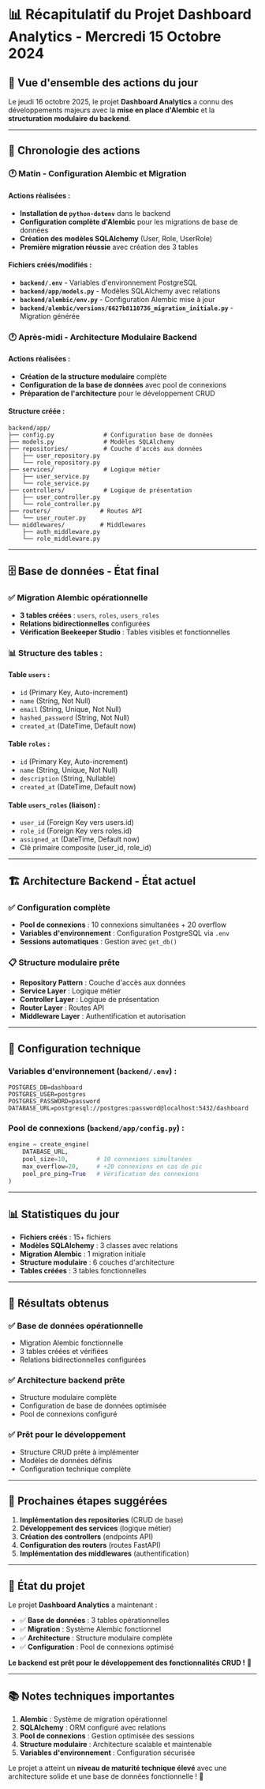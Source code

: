 # 📊 Récapitulatif du Projet Dashboard Analytics - Mercredi 15 Octobre 2024

## 🎯 Vue d'ensemble des actions du jour

Le jeudi 16 octobre 2025, le projet **Dashboard Analytics** a connu des développements majeurs avec la **mise en place d'Alembic** et la **structuration modulaire du backend**.

---

## 📅 Chronologie des actions

### 🕐 **Matin - Configuration Alembic et Migration**

#### Actions réalisées :
- **Installation de `python-dotenv`** dans le backend
- **Configuration complète d'Alembic** pour les migrations de base de données
- **Création des modèles SQLAlchemy** (User, Role, UserRole)
- **Première migration réussie** avec création des 3 tables

#### Fichiers créés/modifiés :
- **`backend/.env`** - Variables d'environnement PostgreSQL
- **`backend/app/models.py`** - Modèles SQLAlchemy avec relations
- **`backend/alembic/env.py`** - Configuration Alembic mise à jour
- **`backend/alembic/versions/6627b8110736_migration_initiale.py`** - Migration générée

### 🕐 **Après-midi - Architecture Modulaire Backend**

#### Actions réalisées :
- **Création de la structure modulaire** complète
- **Configuration de la base de données** avec pool de connexions
- **Préparation de l'architecture** pour le développement CRUD

#### Structure créée :
```
backend/app/
├── config.py              # Configuration base de données
├── models.py              # Modèles SQLAlchemy
├── repositories/          # Couche d'accès aux données
│   ├── user_repository.py
│   └── role_repository.py
├── services/              # Logique métier
│   ├── user_service.py
│   └── role_service.py
├── controllers/           # Logique de présentation
│   ├── user_controller.py
│   └── role_controller.py
├── routers/              # Routes API
│   └── user_router.py
└── middlewares/          # Middlewares
    ├── auth_middleware.py
    └── role_middleware.py
```

---

## 🗄️ **Base de données - État final**

### ✅ **Migration Alembic opérationnelle**
- **3 tables créées** : `users`, `roles`, `users_roles`
- **Relations bidirectionnelles** configurées
- **Vérification Beekeeper Studio** : Tables visibles et fonctionnelles

### 📊 **Structure des tables :**

#### **Table `users`** :
- `id` (Primary Key, Auto-increment)
- `name` (String, Not Null)
- `email` (String, Unique, Not Null)
- `hashed_password` (String, Not Null)
- `created_at` (DateTime, Default now)

#### **Table `roles`** :
- `id` (Primary Key, Auto-increment)
- `name` (String, Unique, Not Null)
- `description` (String, Nullable)
- `created_at` (DateTime, Default now)

#### **Table `users_roles`** (liaison) :
- `user_id` (Foreign Key vers users.id)
- `role_id` (Foreign Key vers roles.id)
- `assigned_at` (DateTime, Default now)
- Clé primaire composite (user_id, role_id)

---

## 🏗️ **Architecture Backend - État actuel**

### ✅ **Configuration complète**
- **Pool de connexions** : 10 connexions simultanées + 20 overflow
- **Variables d'environnement** : Configuration PostgreSQL via `.env`
- **Sessions automatiques** : Gestion avec `get_db()`

### 📋 **Structure modulaire prête**
- **Repository Pattern** : Couche d'accès aux données
- **Service Layer** : Logique métier
- **Controller Layer** : Logique de présentation
- **Router Layer** : Routes API
- **Middleware Layer** : Authentification et autorisation

---

## 🔧 **Configuration technique**

### **Variables d'environnement** (`backend/.env`) :
```env
POSTGRES_DB=dashboard
POSTGRES_USER=postgres
POSTGRES_PASSWORD=password
DATABASE_URL=postgresql://postgres:password@localhost:5432/dashboard
```

### **Pool de connexions** (`backend/app/config.py`) :
```python
engine = create_engine(
    DATABASE_URL,
    pool_size=10,        # 10 connexions simultanées
    max_overflow=20,     # +20 connexions en cas de pic
    pool_pre_ping=True   # Vérification des connexions
)
```

---

## 📊 **Statistiques du jour**

- **Fichiers créés** : 15+ fichiers
- **Modèles SQLAlchemy** : 3 classes avec relations
- **Migration Alembic** : 1 migration initiale
- **Structure modulaire** : 6 couches d'architecture
- **Tables créées** : 3 tables fonctionnelles

---

## 🎯 **Résultats obtenus**

### ✅ **Base de données opérationnelle**
- Migration Alembic fonctionnelle
- 3 tables créées et vérifiées
- Relations bidirectionnelles configurées

### ✅ **Architecture backend prête**
- Structure modulaire complète
- Configuration de base de données optimisée
- Pool de connexions configuré

### ✅ **Prêt pour le développement**
- Structure CRUD prête à implémenter
- Modèles de données définis
- Configuration technique complète

---

## 📝 **Prochaines étapes suggérées**

1. **Implémentation des repositories** (CRUD de base)
2. **Développement des services** (logique métier)
3. **Création des controllers** (endpoints API)
4. **Configuration des routers** (routes FastAPI)
5. **Implémentation des middlewares** (authentification)

---

## 🔄 **État du projet**

Le projet **Dashboard Analytics** a maintenant :
- ✅ **Base de données** : 3 tables opérationnelles
- ✅ **Migration** : Système Alembic fonctionnel
- ✅ **Architecture** : Structure modulaire complète
- ✅ **Configuration** : Pool de connexions optimisé

**Le backend est prêt pour le développement des fonctionnalités CRUD !** 🚀

---

## 📚 **Notes techniques importantes**

1. **Alembic** : Système de migration opérationnel
2. **SQLAlchemy** : ORM configuré avec relations
3. **Pool de connexions** : Gestion optimisée des sessions
4. **Structure modulaire** : Architecture scalable et maintenable
5. **Variables d'environnement** : Configuration sécurisée

Le projet a atteint un **niveau de maturité technique élevé** avec une architecture solide et une base de données fonctionnelle ! 🎉

